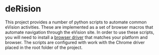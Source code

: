 # deRision

This project provides a number of python scripts to automate common eVision activities.
These are implemented as a set of browser macros that automate navigation through the eVision site.
In order to use these scripts, you will need to install a
[browser driver](https://www.selenium.dev/documentation/webdriver/getting_started/install_drivers/)
that matches your platform and browser. The scripts are configured with work with the Chrome driver
placed in the root folder of the project.
